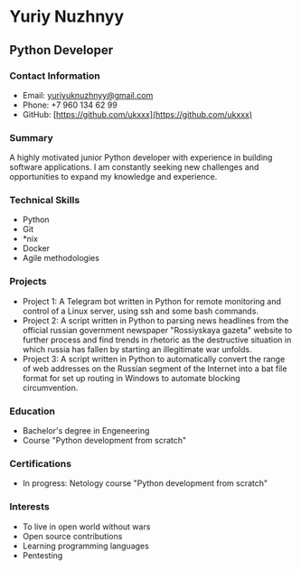 # Yuriy Nuzhnyy
## Python Developer

### Contact Information
- Email: yuriyuknuzhnyy@gmail.com
- Phone: +7 960 134 62 99
- GitHub: [https://github.com/ukxxx](https://github.com/ukxxx)

### Summary
A highly motivated junior Python developer with experience in building software applications. I am constantly seeking new challenges and opportunities to expand my knowledge and experience.

### Technical Skills
- Python
- Git
- *nix
- Docker
- Agile methodologies

### Projects
- Project 1: A Telegram bot written in Python for remote monitoring and control of a Linux server, using ssh and some bash commands.
- Project 2: A script written in Python to parsing news headlines from the official russian government newspaper "Rossiyskaya gazeta" website to further process and find trends in rhetoric as the destructive situation in which russia has fallen by starting an illegitimate war unfolds.
- Project 3: A script written in Python to automatically convert the range of web addresses on the Russian segment of the Internet into a bat file format for set up routing in Windows to automate blocking circumvention.

### Education
- Bachelor's degree in Engeneering
- Course "Python development from scratch"

### Certifications
- In progress: Netology course "Python development from scratch"

### Interests
- To live in open world without wars
- Open source contributions
- Learning programming languages
- Pentesting
